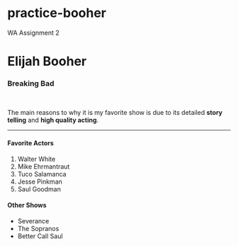 # practice-booher
WA Assignment 2

# Elijah Booher
### Breaking Bad
<br>

The main reasons to why it is my favorite show is due to its detailed **story telling** and **high quality acting**.

---

#### Favorite Actors

1. Walter White
2. Mike Ehrmantraut
3. Tuco Salamanca
4. Jesse Pinkman
5. Saul Goodman

#### Other Shows
* Severance
* The Sopranos
* Better Call Saul

